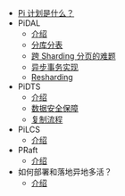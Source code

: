 <!-- docs/_sidebar.md -->

* [Pi 计划是什么？](/)
* PiDAL
    * [介绍](/pidal/introduction)
    * [分库分表](/pidal/sharding)
    * [跨 Sharding 分页的难题](/pidal/sharding-paging)
    * [异步事务实现](/pidal/transaction)
    * [Resharding](/pidal/resharding)
* PiDTS
    * [介绍](/pidts/introduction)
    * [数据安全保障](/pidts/data-security)
    * [复制流程](/pidts/xxxx)
* PiLCS
    * [介绍](/pilcs/introduction)
* PRaft
    * [介绍](/praft/introduction)
* 如何部署和落地异地多活？
    * [介绍](/xxx)